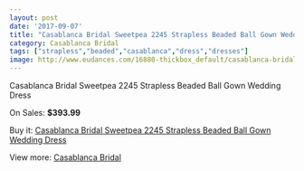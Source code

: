 ```yaml
---
layout: post
date: '2017-09-07'
title: "Casablanca Bridal Sweetpea 2245 Strapless Beaded Ball Gown Wedding Dress"
category: Casablanca Bridal
tags: ["strapless","beaded","casablanca","dress","dresses"]
image: http://www.eudances.com/16880-thickbox_default/casablanca-bridal-sweetpea-2245-strapless-beaded-ball-gown-wedding-dress.jpg
---
```

Casablanca Bridal Sweetpea 2245 Strapless Beaded Ball Gown Wedding Dress

On Sales: **$393.99**
<a href="https://www.eudances.com/en/casablanca-bridal/4951-casablanca-bridal-sweetpea-2245-strapless-beaded-ball-gown-wedding-dress.html"><amp-img layout="responsive" width="600" height="600" src="//www.eudances.com/16880-thickbox_default/casablanca-bridal-sweetpea-2245-strapless-beaded-ball-gown-wedding-dress.jpg" alt="Casablanca Bridal Sweetpea 2245 Strapless Beaded Ball Gown Wedding Dress 0" /></a>
<a href="https://www.eudances.com/en/casablanca-bridal/4951-casablanca-bridal-sweetpea-2245-strapless-beaded-ball-gown-wedding-dress.html"><amp-img layout="responsive" width="600" height="600" src="//www.eudances.com/16882-thickbox_default/casablanca-bridal-sweetpea-2245-strapless-beaded-ball-gown-wedding-dress.jpg" alt="Casablanca Bridal Sweetpea 2245 Strapless Beaded Ball Gown Wedding Dress 1" /></a>
<a href="https://www.eudances.com/en/casablanca-bridal/4951-casablanca-bridal-sweetpea-2245-strapless-beaded-ball-gown-wedding-dress.html"><amp-img layout="responsive" width="600" height="600" src="//www.eudances.com/16881-thickbox_default/casablanca-bridal-sweetpea-2245-strapless-beaded-ball-gown-wedding-dress.jpg" alt="Casablanca Bridal Sweetpea 2245 Strapless Beaded Ball Gown Wedding Dress 2" /></a>

Buy it: [Casablanca Bridal Sweetpea 2245 Strapless Beaded Ball Gown Wedding Dress](https://www.eudances.com/en/casablanca-bridal/4951-casablanca-bridal-sweetpea-2245-strapless-beaded-ball-gown-wedding-dress.html "Casablanca Bridal Sweetpea 2245 Strapless Beaded Ball Gown Wedding Dress")

View more: [Casablanca Bridal](https://www.eudances.com/en/4-casablanca-bridal "Casablanca Bridal")